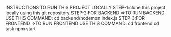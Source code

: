 INSTRUCTIONS TO RUN THIS PROJECT LOCALLY
STEP-1:clone this project locally using this git repository
STEP-2:FOR BACKEND
       =>TO RUN BACKEND USE THIS COMMAND:
       cd backend/nodemon index.js
STEP-3:FOR FRONTEND
      =>TO RUN FRONTEND USE THIS COMMAND:
      cd frontend
      cd task
      npm start
